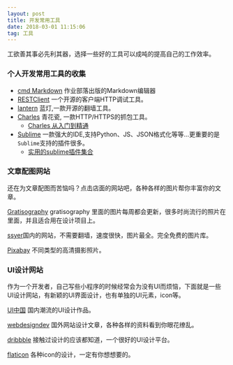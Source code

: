 ```yaml
---
layout: post
title: 开发常用工具
date: 2018-03-01 11:15:06 
tag: 工具
---
```


工欲善其事必先利其器，选择一些好的工具可以成吨的提高自己的工作效率。

### 个人开发常用工具的收集
 
* [cmd Markdown](https://www.zybuluo.com/mdeditor) 作业部落出版的Markdown编辑器       
* [RESTClient](https://github.com/rest-client/rest-client) 一个开源的客户端HTTP调试工具。    
* [lantern](https://github.com/getlantern/lantern) 蓝灯,一款开源的翻墙工具。    
* [Charles](https://www.charlesproxy.com/) 青花瓷, 一款HTTP/HTTPS的抓包工具。
	* [Charles 从入门到精通](http://blog.devtang.com/2015/11/14/charles-introduction/)  
* [Sublime](http://www.sublimetext.com) 一款强大的IDE,支持Python、JS、JSON格式化等等...更重要的是`Sublime`支持的插件很多。  
	* [实用的sublime插件集合](http://www.xuanfengge.com/practical-collection-of-sublime-plug-in.html)     

### 文章配图网站

还在为文章配图而苦恼吗？点击店面的网站吧，各种各样的图片帮你丰富你的文章。

[Gratisography](http://www.gratisography.com/) gratisography 里面的图片每周都会更新，很多时尚流行的照片在里面，并且适合用在设计项目上。

[ssyer](http://www.ssyer.com/home-index.html)国内的网站，不需要翻墙，速度很快，图片最全。完全免费的图片库。

[Pixabay](https://pixabay.com/) 不同类型的高清摄影照片。


### UI设计网站

作为一个开发者，自己写些小程序的时候经常会为没有UI而烦恼，下面就是一些UI设计网站，有新颖的UI界面设计，也有单独的UI元素，icon等。

[UI中国](http://www.ui.cn/) 国内潮流的UI设计作品。

[webdesigndev](http://www.webdesigndev.com/) 国外网站设计文章，各种各样的资料看到你眼花缭乱。

[dribbble](https://dribbble.com/) 接触过设计的应该都知道，一个很好的UI设计平台。

[flaticon](http://www.flaticon.com/) 各种icon的设计，一定有你想想要的。

<br>


